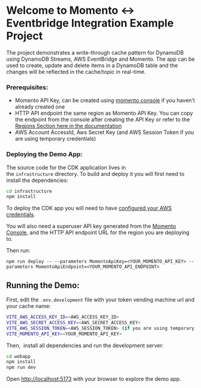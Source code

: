 # Welcome to Momento <-> Eventbridge Integration Example Project

The project demonstrates a write-through cache pattern for DynamoDB using DynamoDB Streams, AWS EventBridge and Momento.
The app can be used to create, update and delete items in a DynamoDB table and the changes will be reflected in the cache/topic in real-time.

### **Prerequisites:**

- Momento API Key, can be created using [momento console](https://console.gomomento.com/) if you haven’t already created one
- HTTP API endpoint the same region as Momento API Key. You can copy the endpoint from the console after creating the API Key or refer to the [Regions Section here in the documentation](https://docs.momentohq.com/topics/develop/api-reference/http-api#regions)
- AWS Account AccessId, Aws Secret Key (and AWS Session Token if you are using temporary credentials)

### **Deploying the Demo App:**

The source code for the CDK application lives in the `infrastructure` directory. To build and deploy it you will first need to install the dependencies:

```bash
cd infrastructure
npm install
```

To deploy the CDK app you will need to have [configured your AWS credentials](https://docs.aws.amazon.com/cli/latest/userguide/cli-chap-authentication.html#cli-chap-authentication-precedence).

You will also need a superuser API key generated from the [Momento Console](https://console.gomomento.com/), and the HTTP API endpoint URL for the region you are deploying to.


Then run:

```tsx
npm run deploy -- --parameters MomentoApiKey=<YOUR_MOMENTO_API_KEY> --parameters MomentoApiEndpoint=<YOUR_MOMENTO_API_ENDPOINT>
```

## **Running the Demo:**

First, edit the `.env.development` file with your token vending machine url and your cache name:

```bash
VITE_AWS_ACCESS_KEY_ID=<AWS_ACCESS_KEY_ID>
VITE_AWS_SECRET_ACCESS_KEY=<AWS_SECRET_ACCESS_KEY>
VITE_AWS_SESSION_TOKEN=<AWS_SESSION_TOKEN> (if you are using temporary credentials)
VITE_MOMENTO_API_KEY=<YOUR_MOMENTO_API_KEY>
```

Then,  install all dependencies and run the development server:

```bash
cd webapp
npm install
npm run dev
```

Open [http://localhost:5173](http://localhost:5173/) with your browser to explore the demo app.
